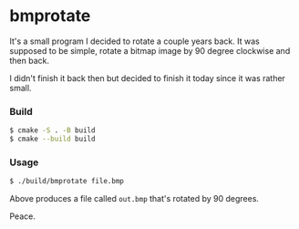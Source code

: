 # bmprotate
It's a small program I decided to rotate a couple years back. It was supposed to be simple, rotate a bitmap image by 90 degree clockwise and then back.

I didn't finish it back then but decided to finish it today since it was rather small.

### Build

```sh
$ cmake -S . -B build
$ cmake --build build
```

### Usage

```sh
$ ./build/bmprotate file.bmp
```
Above produces a file called `out.bmp` that's rotated by 90 degrees.


Peace.